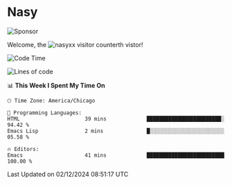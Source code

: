 # Nasy

<!--
<p align="center">
<img height="200" src="https://github-readme-stats.vercel.app/api?username=nasyxx&count_private=true&show_icons=true&theme=dracula&include_all_commits=true"/>
<img height="200" src="https://github-readme-stats.vercel.app/api/top-langs/?username=nasyxx&theme=dracula&hide=html,jupyter+notebook&count_private=true&show_icons=true"/>
</p>

  
----------------
-->

![Sponsor](https://img.shields.io/static/v1.svg?label=Sponsor&message=%E2%9D%A4&logo=GitHub&style=flat&color=pink)
 
Welcome, the ![nasyxx visitor counter](https://count.getloli.com/get/@nasyxx?theme=rule34)th vistor!
 
<!--START_SECTION:waka-->
![Code Time](http://img.shields.io/badge/Code%20Time-4%2C724%20hrs%2053%20mins-blue)

![Lines of code](https://img.shields.io/badge/From%20Hello%20World%20I%27ve%20Written-6.3%20million%20lines%20of%20code-blue)

📊 **This Week I Spent My Time On** 

```text
🕑︎ Time Zone: America/Chicago

💬 Programming Languages: 
HTML                     39 mins             ████████████████████████░   94.42 % 
Emacs Lisp               2 mins              █░░░░░░░░░░░░░░░░░░░░░░░░   05.58 % 

🔥 Editors: 
Emacs                    41 mins             █████████████████████████   100.00 % 
```


 Last Updated on 02/12/2024 08:51:17 UTC
<!--END_SECTION:waka-->

<!-- ![visitors](https://visitor-badge.laobi.icu/badge?page_id=nasyxx.nasyxx) -->
